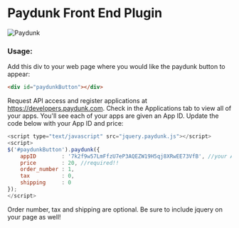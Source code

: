 # Paydunk Front End Plugin

<img alt="Paydunk" src="http://paydunk.com/wp-content/themes/paydunk/images/footr_logo.png" />

### Usage:

Add this div to your web page where you would like the paydunk button to appear:

```html
<div id="paydunkButton"></div>
```

Request API access and register applications at https://developers.paydunk.com. Check in the Applications tab to view all of your apps. You'll see each of your apps are given an App ID. Update the code below with your App ID and price:

```js
<script type="text/javascript" src="jquery.paydunk.js"></script> 
<script>
$('#paydunkButton').paydunk({
    appID        : '7k2f9w57LmFfzU7eP3AQEZW19H5qj8XRwEE73VfB', //your App ID goes here - required!!
    price        : 20, //required!!
    order_number : 1,
    tax          : 0,
    shipping     : 0
});
</script>
```

Order number, tax and shipping are optional. Be sure to include jquery on your page as well!
